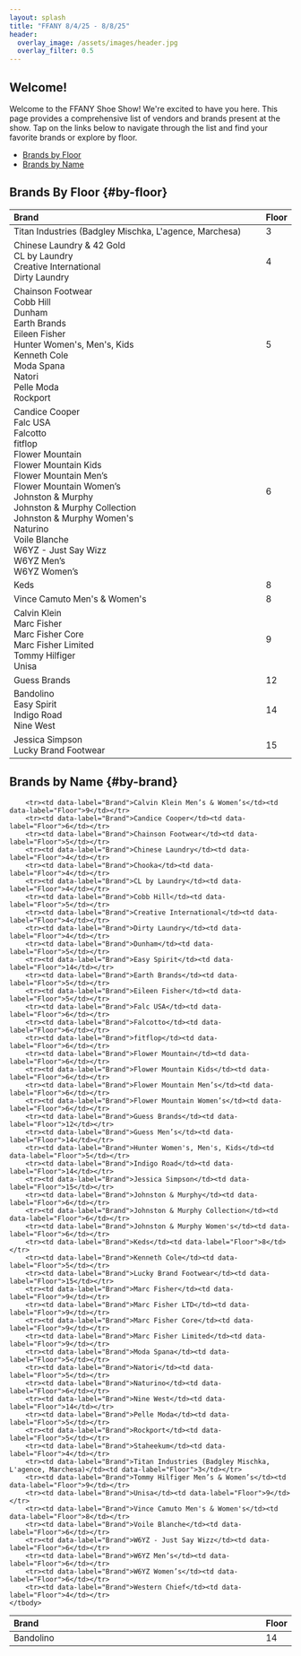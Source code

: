 ```yaml
---
layout: splash
title: "FFANY 8/4/25 - 8/8/25"
header:
  overlay_image: /assets/images/header.jpg
  overlay_filter: 0.5
---
```


<style>
table {
    width: 100% !important;
    border-collapse: collapse;
        font-size: 1.1em;
}

thead {
    width: 100% !important;
}

th, td {
    text-align: left;
}

th:first-child, td:first-child {
    width: 90% !important;
}

th:last-child, td:last-child {
    width: 10% !important;
}
</style>
## Welcome!

Welcome to the FFANY Shoe Show! We're excited to have you here. This page provides a comprehensive list of vendors and brands present at the show. Tap on the links below to navigate through the list and find your favorite brands or explore by floor.

- [Brands by Floor](#by-floor)
- [Brands by Name](#by-brand)


## Brands By Floor {#by-floor}
<table style="width: 100%; border-collapse: collapse;">
    <thead style= "width: 100%;">
        <tr>
            <th>Brand</th>
            <th>Floor</th>
        </tr>
    </thead>
    <tbody>
        <tr><td data-label="Brand">Titan Industries (Badgley Mischka, L'agence, Marchesa)</td><td data-label="Floor">3</td></tr>
        <tr><td data-label="Brand">Chinese Laundry & 42 Gold<br>CL by Laundry<br>Creative International<br>Dirty Laundry</td><td data-label="Floor">4</td></tr>
        <tr><td data-label="Brand">Chainson Footwear<br>Cobb Hill<br>Dunham<br>Earth Brands<br>Eileen Fisher<br>Hunter Women's, Men's, Kids<br>Kenneth Cole<br>Moda Spana<br>Natori<br>Pelle Moda<br>Rockport</td><td data-label="Floor">5</td></tr>
        <tr><td data-label="Brand">Candice Cooper<br>Falc USA<br>Falcotto<br>fitflop<br>Flower Mountain<br>Flower Mountain Kids<br>Flower Mountain Men’s<br>Flower Mountain Women’s<br>Johnston & Murphy<br>Johnston & Murphy Collection<br>Johnston & Murphy Women's<br>Naturino<br>Voile Blanche<br>W6YZ - Just Say Wizz<br>W6YZ Men’s<br>W6YZ Women’s</td><td data-label="Floor">6</td></tr>
        <tr><td data-label="Brand">Keds</td><td data-label="Floor">8</td></tr>
        <tr><td data-label="Brand">Vince Camuto Men's & Women's</td><td data-label="Floor">8</td></tr>
        <tr><td data-label="Brand">Calvin Klein<br>Marc Fisher<br>Marc Fisher Core<br>Marc Fisher Limited<br>Tommy Hilfiger<br>Unisa</td><td data-label="Floor">9</td></tr>
        <tr><td data-label="Brand">Guess Brands</td><td data-label="Floor">12</td></tr>
        <tr><td data-label="Brand">Bandolino<br>Easy Spirit<br>Indigo Road<br>Nine West</td><td data-label="Floor">14</td></tr>
        <tr><td data-label="Brand">Jessica Simpson<br>Lucky Brand Footwear</td><td data-label="Floor">15</td></tr>
    </tbody>
</table>

## Brands by Name {#by-brand}

<table style="width: 100%; border-collapse: collapse;">
    <thead style="width: 100%;">
        <tr>
            <th>Brand</th>
            <th>Floor</th>
        </tr>
    </thead>
    <tbody>
        <tr><td data-label="Brand">Bandolino</td><td data-label="Floor">14</td></tr>
        
        <tr><td data-label="Brand">Calvin Klein Men’s & Women’s</td><td data-label="Floor">9</td></tr>
        <tr><td data-label="Brand">Candice Cooper</td><td data-label="Floor">6</td></tr>
        <tr><td data-label="Brand">Chainson Footwear</td><td data-label="Floor">5</td></tr>
        <tr><td data-label="Brand">Chinese Laundry</td><td data-label="Floor">4</td></tr>
        <tr><td data-label="Brand">Chooka</td><td data-label="Floor">4</td></tr>
        <tr><td data-label="Brand">CL by Laundry</td><td data-label="Floor">4</td></tr>
        <tr><td data-label="Brand">Cobb Hill</td><td data-label="Floor">5</td></tr>
        <tr><td data-label="Brand">Creative International</td><td data-label="Floor">4</td></tr>
        <tr><td data-label="Brand">Dirty Laundry</td><td data-label="Floor">4</td></tr>
        <tr><td data-label="Brand">Dunham</td><td data-label="Floor">5</td></tr>
        <tr><td data-label="Brand">Easy Spirit</td><td data-label="Floor">14</td></tr>
        <tr><td data-label="Brand">Earth Brands</td><td data-label="Floor">5</td></tr>
        <tr><td data-label="Brand">Eileen Fisher</td><td data-label="Floor">5</td></tr>
        <tr><td data-label="Brand">Falc USA</td><td data-label="Floor">6</td></tr>
        <tr><td data-label="Brand">Falcotto</td><td data-label="Floor">6</td></tr>
        <tr><td data-label="Brand">fitflop</td><td data-label="Floor">6</td></tr>
        <tr><td data-label="Brand">Flower Mountain</td><td data-label="Floor">6</td></tr>
        <tr><td data-label="Brand">Flower Mountain Kids</td><td data-label="Floor">6</td></tr>
        <tr><td data-label="Brand">Flower Mountain Men’s</td><td data-label="Floor">6</td></tr>
        <tr><td data-label="Brand">Flower Mountain Women’s</td><td data-label="Floor">6</td></tr>
        <tr><td data-label="Brand">Guess Brands</td><td data-label="Floor">12</td></tr>
        <tr><td data-label="Brand">Guess Men’s</td><td data-label="Floor">14</td></tr>
        <tr><td data-label="Brand">Hunter Women's, Men's, Kids</td><td data-label="Floor">5</td></tr>
        <tr><td data-label="Brand">Indigo Road</td><td data-label="Floor">14</td></tr>
        <tr><td data-label="Brand">Jessica Simpson</td><td data-label="Floor">15</td></tr>
        <tr><td data-label="Brand">Johnston & Murphy</td><td data-label="Floor">6</td></tr>
        <tr><td data-label="Brand">Johnston & Murphy Collection</td><td data-label="Floor">6</td></tr>
        <tr><td data-label="Brand">Johnston & Murphy Women's</td><td data-label="Floor">6</td></tr>
        <tr><td data-label="Brand">Keds</td><td data-label="Floor">8</td></tr>
        <tr><td data-label="Brand">Kenneth Cole</td><td data-label="Floor">5</td></tr>
        <tr><td data-label="Brand">Lucky Brand Footwear</td><td data-label="Floor">15</td></tr>
        <tr><td data-label="Brand">Marc Fisher</td><td data-label="Floor">9</td></tr>
        <tr><td data-label="Brand">Marc Fisher LTD</td><td data-label="Floor">9</td></tr>
        <tr><td data-label="Brand">Marc Fisher Core</td><td data-label="Floor">9</td></tr>
        <tr><td data-label="Brand">Marc Fisher Limited</td><td data-label="Floor">9</td></tr>
        <tr><td data-label="Brand">Moda Spana</td><td data-label="Floor">5</td></tr>
        <tr><td data-label="Brand">Natori</td><td data-label="Floor">5</td></tr>
        <tr><td data-label="Brand">Naturino</td><td data-label="Floor">6</td></tr>
        <tr><td data-label="Brand">Nine West</td><td data-label="Floor">14</td></tr>
        <tr><td data-label="Brand">Pelle Moda</td><td data-label="Floor">5</td></tr>
        <tr><td data-label="Brand">Rockport</td><td data-label="Floor">5</td></tr>
        <tr><td data-label="Brand">Staheekum</td><td data-label="Floor">4</td></tr>
        <tr><td data-label="Brand">Titan Industries (Badgley Mischka, L'agence, Marchesa)</td><td data-label="Floor">3</td></tr>
        <tr><td data-label="Brand">Tommy Hilfiger Men’s & Women’s</td><td data-label="Floor">9</td></tr>
        <tr><td data-label="Brand">Unisa</td><td data-label="Floor">9</td></tr>
        <tr><td data-label="Brand">Vince Camuto Men's & Women's</td><td data-label="Floor">8</td></tr>
        <tr><td data-label="Brand">Voile Blanche</td><td data-label="Floor">6</td></tr>
        <tr><td data-label="Brand">W6YZ - Just Say Wizz</td><td data-label="Floor">6</td></tr>
        <tr><td data-label="Brand">W6YZ Men’s</td><td data-label="Floor">6</td></tr>
        <tr><td data-label="Brand">W6YZ Women’s</td><td data-label="Floor">6</td></tr>
        <tr><td data-label="Brand">Western Chief</td><td data-label="Floor">4</td></tr>
    </tbody>
</table>
